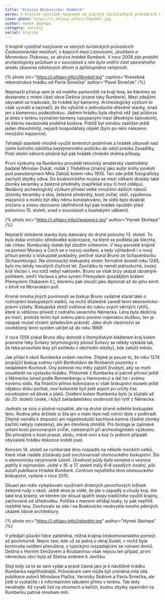 ```yaml
---
title: "Krajiny Boskovicka: Rumberk"
perex: V krajině výstižně nazývané ve starých turistických průvodcích Českomoravské mezihoří, v kopcích mezi Letovicemi, Jevíčkem a Moravskou Třebovou, se skrývá hrádek Rumberk.
cover-photo: https://i.ohlasy.info/i/l6ynbef.jpg
author: Hynek Skořepa
category: seriály
serial: krajiny
---
```


*V krajině výstižně nazývané ve starých turistických průvodcích Českomoravské mezihoří, v kopcích mezi Letovicemi, Jevíčkem a Moravskou Třebovou, se skrývá hrádek Rumberk. V roce 2009 zde proběhl archeologický průzkum a v souvislosti s ním byla vnitřní část opevněného areálu zbavena náletových dřevin a zpřístupněna veřejnosti.*

{% photo src="https://i.ohlasy.info/i/l6ynbef.jpg" caption="Kresebná rekonstrukce hrádku od Pavla Šimečka" author="Pavel Šimeček" /%}

Nejsnazší přístup sem je od malého parkoviště na kraji lesa, ke kterému se dostanete z místní části obce Deštná (zvané taky Rumberk). Mezi zdejšími obyvateli se tradovalo, že hrádek byl kamenný. Archeologický výzkum to však vyvrátil a naznačil, že šlo výlučně o jednoduché dřevěné stavby, snad jen s kamennou podezdívkou. Jádrem hrádku byla obytná věž (její půdorys je dnes v terénu vyznačen kameny nasypanými mezi dřevěným šalováním), na kterou navazovala podélná budova. Poblíž byl sondou zastižen ještě jeden dřevohlinitý, nejspíš hospodářský objekt (bylo po něm nalezeno množství mazanice).

Tehdejší stavitelé vhodně využili terénních podmínek a hrádek situovali nad ústím bočního údolíčka bezejmenného potůčku do údolí potoka Zavadilky. Proti okolní náhorní plošině byl pak hrádek chráněn dvěma příkopy.

První výzkumy na Rumberku prováděl letovický amatérský vlastivědný badatel Miroslav Dukát, rodák z Třebětína (známý jako autor knihy pověstí pod pseudonymem Mira Zlatúš) kolem roku 1935. Ten zde ještě fotograficky zachytil zbytky zdiva. Do boskovického muzea se mezi válkami dostaly také zlomky keramiky a železné předměty (například srpy či hrot oštěpu). Nedávný archeologický výzkum přinesl velké množství dalších nálezů (zlomky keramiky a skla, železné předměty, kosti zvířat, obilí, vypálenou mazanici) a mohlo být díky němu konstatováno, že sídlo bylo dvakrát zničeno a znovu obnoveno (definitivně byl pak hrádek opuštěn před polovinou 15. století, snad v souvislosti s husitskými válkami).

{% photo src="https://i.ohlasy.info/i/wwopprz.jpg" author="Hynek Skořepa" /%}

Nejstarší doložené stavby byly datovány do druhé poloviny 13. století. To byla doba vrcholící středověké kolonizace, na které se podílela jak šlechta, tak církev. Rumburský statek byl zbožím církevním. V lesy porostlé krajině na pomezí Moravy a Čech se o rozvoj osídlení, a tedy výhledově i o nový přísun peněz o biskupské pokladny, pečlivě staral Bruno ze Schauenburku (Schaumburgu). Na olomoucký biskupský stolec formálně dosedl roku 1245, bylo mu tehdy necelých čtyřicet let. Zpočátku to neměl jednoduché, český král Václav I. mu totiž nebyl nakloněn. Bruno se však brzy ukázal obratným politikem, smířil Václava s jeho synem Přemyslem (pozdějším králem Přemyslem Otakarem II.), kterému pak sloužil jako diplomat až do jeho smrti v bitvě na Moravském poli.

Kromě mnoha jiných povinností se biskup Bruno vydatně staral také o rozhojnění biskupských statků, na nichž důsledně zavedl lenní ekonomicko-právní vztahy. Biskupská zboží svěřoval do rukou svých věrných rytířů, které si většinou přivedl z rodného severního Německa. Léna byla dědičná po meči, protože leníci byli svému pánu povinni vojenskou službou, ten je naopak musel chránit (především právně). Jako druh vlastnictví se osvědčený lenní systém udržel až do roku 1869!

V roce 1256 získal Bruno díky dohodě s litomyšlským klášterem kraj kolem pramene řeky Svitavy (etymologický původ Svitavy se někdy vykládá tak, že řeka prosvítala lesy při pohledu z obchodní stezky), kde založil město.

Jak přišel k okolí Rumberka ovšem nevíme. Zřejmé je pouze to, že roku 1274 propůjčil biskup svému rytíři Bertholdovi de Ronberch pozemky v nedalekém Kochově. Ony polnosti mu měly zajistit živobytí, aby se mohl soustředit na výstavbu hrádku. Přídomek z Rumberka si patrně přinesl ještě z Německa (snad podle Ronnenbergu u Hannoveru) a dal ho i svému novému sídlu. Na finanční přínos kolonizace si však biskupství muselo ještě nějakou dobu počkat, noví kolonisté byli jistě aspoň po určitý čas osvobozeni od dávek a platů. Osídlení kolem Rumberka bylo (a zůstalo až do 20. století) české, i když zakladatelskou osobností byl rytíř z Německa.

Jednalo se sice o plošně rozsáhlé, ale na druhé straně odlehlé biskupské léno. Rodina jeho držitele si žila jen o málo lépe než rolníci dole v podhradí. Zřejmě neměla k dispozici ani nejjednodušší kachlová kamna (žádné zlomky kachlů nebyly nalezeny), ale jen otevřená ohniště. Pro biologa je zajímavé určení kostí porcovaných zvířat, nalezených při archeologickém výzkumu. Šlo převážně o kosti prasat, skotu, méně ovcí a koz (v jednom případě obyvatelé hrádku dokonce snědli psa).

Koncem 14. století se rumberské léno rozpadlo na několik menších celků, které však nadále zůstávaly pod svrchovaností olomouckého biskupství. Šlo o ekonomicky nevýnosné území. *Úrodnost půdy byla nevalná a vesnice patřily k nejmenším. Ještě v 16. a 17. století měly 6–8 osedlých (rodin)*, píší autoři publikace *Hrádek Rumberk. Centrum největšího léna olomouckého biskupství*, vydané v roce 2010.

Situaci jen málo vylepšovalo využívání drobných povrchových ložisek železné rudy v okolí. Ještě dnes je vidět, že jde o zapadlý a chudý kraj. Ale také kraj krásný, ve kterém lze dosud spatřit stopy tradičního využití krajiny, zachované od středověku. Políčka s mezemi střídají louky, ty pak nepříliš rozlehlé lesy. Dochovalo se zde i na Boskovicko neobvykle mnoho pěkných ukázek lidové architektury.

{% photo src="https://i.ohlasy.info/i/plevbhr.jpg" author="Hynek Skořepa" /%}

V předjaří působí řídce zalidněná, mlžná krajina českomoravského pomezí až pochmurně. Nejvíc tam, kde už se jedná o okraj Sudet, v nichž byla kontinuita osídlení přerušena, s typickými rozpadajícími se ruinami domů. Deštná s Horním Smržovem a Roubaninou však nejsou ten případ, první německou obcí byla až Slatina směrem k Jevíčku. 

Stojí tedy za to se sem vydat a právě časné jaro je k návštěvě hrádku Rumberka nejpříhodnější. Průvodcem vám může být zmíněná milá útlá publikace autorů Miroslava Plačka, Veroniky Skálové a Pavla Šimečka, ale jistě si vystačíte i s informačními tabulemi přímo v terénu. Tak tedy neváhejte. Až vyraší listí na stromech a keřích, budou zbytky opevnění na Rumberku patrné mnohem míň.


 
